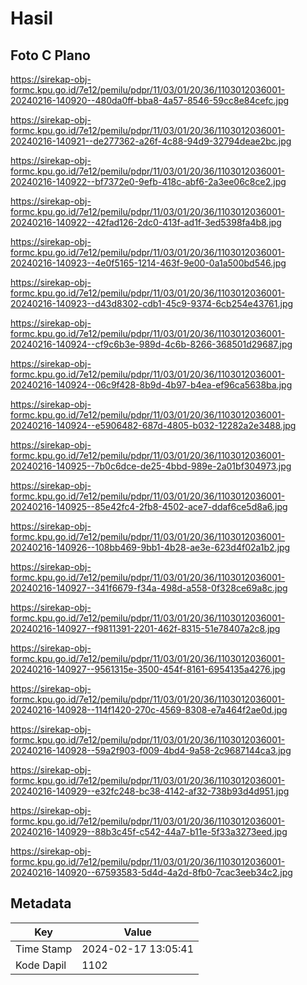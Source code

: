 # Hasil

## Foto C Plano

https://sirekap-obj-formc.kpu.go.id/7e12/pemilu/pdpr/11/03/01/20/36/1103012036001-20240216-140920--480da0ff-bba8-4a57-8546-59cc8e84cefc.jpg

https://sirekap-obj-formc.kpu.go.id/7e12/pemilu/pdpr/11/03/01/20/36/1103012036001-20240216-140921--de277362-a26f-4c88-94d9-32794deae2bc.jpg

https://sirekap-obj-formc.kpu.go.id/7e12/pemilu/pdpr/11/03/01/20/36/1103012036001-20240216-140922--bf7372e0-9efb-418c-abf6-2a3ee06c8ce2.jpg

https://sirekap-obj-formc.kpu.go.id/7e12/pemilu/pdpr/11/03/01/20/36/1103012036001-20240216-140922--42fad126-2dc0-413f-ad1f-3ed5398fa4b8.jpg

https://sirekap-obj-formc.kpu.go.id/7e12/pemilu/pdpr/11/03/01/20/36/1103012036001-20240216-140923--4e0f5165-1214-463f-9e00-0a1a500bd546.jpg

https://sirekap-obj-formc.kpu.go.id/7e12/pemilu/pdpr/11/03/01/20/36/1103012036001-20240216-140923--d43d8302-cdb1-45c9-9374-6cb254e43761.jpg

https://sirekap-obj-formc.kpu.go.id/7e12/pemilu/pdpr/11/03/01/20/36/1103012036001-20240216-140924--cf9c6b3e-989d-4c6b-8266-368501d29687.jpg

https://sirekap-obj-formc.kpu.go.id/7e12/pemilu/pdpr/11/03/01/20/36/1103012036001-20240216-140924--06c9f428-8b9d-4b97-b4ea-ef96ca5638ba.jpg

https://sirekap-obj-formc.kpu.go.id/7e12/pemilu/pdpr/11/03/01/20/36/1103012036001-20240216-140924--e5906482-687d-4805-b032-12282a2e3488.jpg

https://sirekap-obj-formc.kpu.go.id/7e12/pemilu/pdpr/11/03/01/20/36/1103012036001-20240216-140925--7b0c6dce-de25-4bbd-989e-2a01bf304973.jpg

https://sirekap-obj-formc.kpu.go.id/7e12/pemilu/pdpr/11/03/01/20/36/1103012036001-20240216-140925--85e42fc4-2fb8-4502-ace7-ddaf6ce5d8a6.jpg

https://sirekap-obj-formc.kpu.go.id/7e12/pemilu/pdpr/11/03/01/20/36/1103012036001-20240216-140926--108bb469-9bb1-4b28-ae3e-623d4f02a1b2.jpg

https://sirekap-obj-formc.kpu.go.id/7e12/pemilu/pdpr/11/03/01/20/36/1103012036001-20240216-140927--341f6679-f34a-498d-a558-0f328ce69a8c.jpg

https://sirekap-obj-formc.kpu.go.id/7e12/pemilu/pdpr/11/03/01/20/36/1103012036001-20240216-140927--f9811391-2201-462f-8315-51e78407a2c8.jpg

https://sirekap-obj-formc.kpu.go.id/7e12/pemilu/pdpr/11/03/01/20/36/1103012036001-20240216-140927--9561315e-3500-454f-8161-6954135a4276.jpg

https://sirekap-obj-formc.kpu.go.id/7e12/pemilu/pdpr/11/03/01/20/36/1103012036001-20240216-140928--114f1420-270c-4569-8308-e7a464f2ae0d.jpg

https://sirekap-obj-formc.kpu.go.id/7e12/pemilu/pdpr/11/03/01/20/36/1103012036001-20240216-140928--59a2f903-f009-4bd4-9a58-2c9687144ca3.jpg

https://sirekap-obj-formc.kpu.go.id/7e12/pemilu/pdpr/11/03/01/20/36/1103012036001-20240216-140929--e32fc248-bc38-4142-af32-738b93d4d951.jpg

https://sirekap-obj-formc.kpu.go.id/7e12/pemilu/pdpr/11/03/01/20/36/1103012036001-20240216-140929--88b3c45f-c542-44a7-b11e-5f33a3273eed.jpg

https://sirekap-obj-formc.kpu.go.id/7e12/pemilu/pdpr/11/03/01/20/36/1103012036001-20240216-140920--67593583-5d4d-4a2d-8fb0-7cac3eeb34c2.jpg


## Metadata

| Key        | Value               |
| ---------- | ------------------- |
| Time Stamp | 2024-02-17 13:05:41 |
| Kode Dapil | 1102                |



